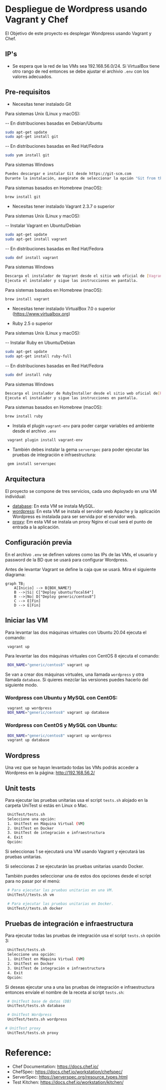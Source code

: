 # Despliegue de Wordpress usando Vagrant y Chef

El Objetivo de este proyecto es desplegar Wondpress usando Vagrant y Chef.

## IP's

- Se espera que la red de las VMs sea 192.168.56.0/24. Si VirtualBox tiene otro rango de red entonces se debe ajustar el archivio `.env` con los valores adecuados.

## Pre-requisitos

- Necesitas tener instalado Git

Para sistemas Unix (Linux y macOS):

-- En distribuciones basadas en Debian/Ubuntu
```bash
sudo apt-get update
sudo apt-get install git
```

-- En distribuciones basadas en Red Hat/Fedora
```bash
sudo yum install git
```

Para sistemas Windows
```bash
Puedes descargar e instalar Git desde https://git-scm.com
Durante la instalación, asegúrate de seleccionar la opción "Git from the command line and also from 3rd-party software".
```

Para sistemas basados en Homebrew (macOS):
```bash
brew install git
```


- Necesitas tener instalado Vagrant 2.3.7 o superior

Para sistemas Unix (Linux y macOS):

-- Instalar Vagrant en Ubuntu/Debian
```bash
sudo apt-get update
sudo apt-get install vagrant
```

-- En distribuciones basadas en Red Hat/Fedora
```bash
sudo dnf install vagrant
```

Para sistemas Windows
```bash
Descarga el instalador de Vagrant desde el sitio web oficial de [Vagrant](https://www.vagrantup.com).
Ejecuta el instalador y sigue las instrucciones en pantalla.
```

Para sistemas basados en Homebrew (macOS):
```bash
brew install vagrant
```

- Necesitas tener instalado VirtualBox 7.0 o superior (https://www.virtualbox.org)

- Ruby 2.5 o superior 

Para sistemas Unix (Linux y macOS):

-- Instalar Ruby en Ubuntu/Debian
```bash
sudo apt-get update
sudo apt-get install ruby-full
```

-- En distribuciones basadas en Red Hat/Fedora
```bash
sudo dnf install ruby
```

Para sistemas Windows
```bash
Descarga el instalador de RubyInstaller desde el sitio web oficial de[RubyInstaller](https://rubyinstaller.org).
Ejecuta el instalador y sigue las instrucciones en pantalla.
```

Para sistemas basados en Homebrew (macOS):
```bash
brew install ruby
```


- Instala el plugin `vagrant-env` para poder cargar variables ed ambiente desde el archivo `.env`

```bash
 vagrant plugin install vagrant-env
```

- También debes instalar la gema `serverspec` para poder ejecutar las pruebas de integración e infraestructura:

```bash
 gem install serverspec
```

## Arquitectura

El proyecto se compone de tres servicios, cada uno deployado en una VM individual:

- [database](cookbooks/database/README.md): En esta VM se instala MySQL.
- [wordpress](cookbooks/wordpress/README.md): En esta VM se instala el servidor web Apache y la aplicación Wordpress es instalada para ser servida por el servidor web.
- [proxy](cookbooks/proxy/README.md): Em esta VM se instala un proxy Nginx el cual será el punto de entrada a la aplicación.


## Configuración previa

En el archivo `.env` se definen valores como las IPs de las VMs, el usuario y password de la BD que se usará para configurar Wordpress.

Antes de levantar Vagrant se define la caja que se usará. Mira el siguiente diagrama:

```mermaid
graph TB;
    A[Inicio] --> B{BOX_NAME?}
    B -->|Si| C["Deploy ubuntu/focal64"]
    B -->|No| D["Deploy generic/centos8"]
    C --> E[Fin]
    D --> E[Fin]
```

## Iniciar las VM

Para levantar las dos máquinas virtuales con Ubuntu 20.04 ejecuta el comando:

```bash
 vagrant up
```

Para levantar las dos máquinas virtuales con CentOS 8 ejecuta el comando:

```bash
 BOX_NAME="generic/centos8" vagrant up
```

Se van a crear dos máquinas virtuales, una llamada `wordpress` y otra llamada `database`.
Si quieres mezclar las versiones puedes hacerlo del siguiente modo.

### Wordpress con Ubuntu y MySQL con CentOS:

```bash
 vagrant up wordpress
 BOX_NAME="generic/centos8" vagrant up database
```

### Wordpress con CentOS y MySQL con Ubuntu:

```bash
 BOX_NAME="generic/centos8" vagrant up wordpress
 vagrant up database
```

## Wordpress

Una vez que se hayan levantado todas las VMs podrás acceder a Wordpress en la página: http://192.168.56.2/


## Unit tests

Para ejecutar las pruebas unitarias usa el script `tests.sh` alojado en la carpeta UniTest si estás en Linux o Mac.

```bash
 UnitTest/tests.sh
 Seleccione una opción:
 1. UnitTest en Máquina Virtual (VM)
 2. UnitTest en Docker
 3. UnitTest de integración e infraestructura
 4. Exit
 Opción: 
```

Si seleccionas 1 se ejecutará una VM usando Vagrant y ejecutará las pruebas unitarias.

Si seleccionas 2 se ejecutarán las pruebas unitarias usando Docker.

También puedes seleccionar una de estos dos opciones desde el script para no pasar por el menú:

```bash
 # Para ejecutar las pruebas unitarias en una VM.
 UnitTest//tests.sh vm

 # Para ejecutar las pruebas unitarias en Docker.
 UnitTest//tests.sh docker
```

## Pruebas de integración e infraestructura

Para ejecutar todas las pruebas de integración usa el script `tests.sh` opción 3:

```bash
 UnitTest/tests.sh
 Seleccione una opción:
 1. UnitTest en Máquina Virtual (VM)
 2. UnitTest en Docker
 3. UnitTest de integración e infraestructura
 4. Exit
 Opción: 
```

Si deseas ejecutar una a una las pruebas de integración e infraestructura entonces envíale el nombre de la receta al script `tests.sh`:

```bash
 # UnitTest base de datos (DB)
 UnitTest/tests.sh database

 # UnitTest Wordpress
 UnitTest/tests.sh wordpress

# UnitTest proxy
 UnitTest/tests.sh proxy
```

# Reference:
- Chef Documentation: https://docs.chef.io/
- ChefSpec: https://docs.chef.io/workstation/chefspec/
- ServerSpec: https://serverspec.org/resource_types.html
- Test Kitchen: https://docs.chef.io/workstation/kitchen/
